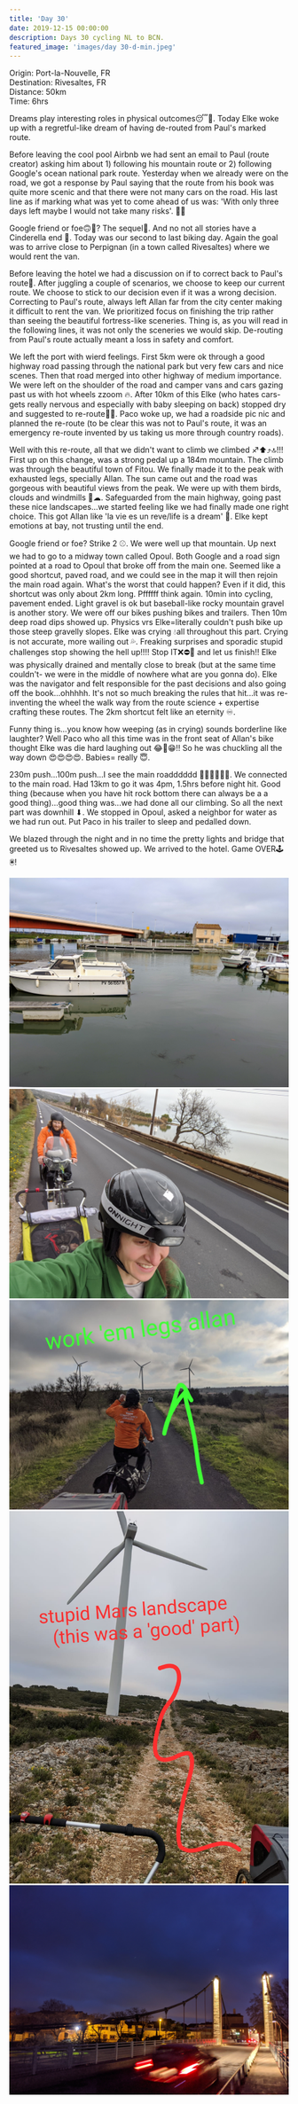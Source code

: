 ```yaml
---
title: 'Day 30'
date: 2019-12-15 00:00:00
description: Days 30 cycling NL to BCN.
featured_image: 'images/day 30-d-min.jpeg'
---
```


Origin: Port-la-Nouvelle, FR <br>
Destination: Rivesaltes, FR <br>
Distance: 50km <br>
Time: 6hrs <br>

Dreams play interesting roles in physical outcomes😴💭. Today Elke woke up with a regretful-like dream of having de-routed from Paul's marked route.

Before leaving the cool pool Airbnb we had sent an email to Paul (route creator) asking him about 1) following his mountain route or 2) following Google's ocean national park route. Yesterday when we already were on the road, we got a response by Paul saying that the route from his book was quite more scenic and that there were not many cars on the road. His last line as if marking what was yet to come ahead of us was: 'With only three days left maybe I would not take many risks'. 🧙‍♂

Google friend or foe🙃🙂? The sequel📕. And no not all stories have a Cinderella end 👸. Today was our second to last biking day. Again the goal was to arrive close to Perpignan (in a town called Rivesaltes) where we would rent the van.

Before leaving the hotel we had a discussion on if to correct back to Paul's route🔀. After juggling a couple of scenarios, we choose to keep our current route. We choose to stick to our decision even if it was a wrong decision. Correcting to Paul's route, always left Allan far from the city center making it difficult to rent the van. We prioritized focus on finishing the trip rather than seeing the beautiful fortress-like sceneries. Thing is, as you will read in the following lines, it was not only the sceneries we would skip. De-routing from Paul's route actually meant a loss in safety and comfort.

We left the port with wierd feelings. First 5km were ok through a good highway road passing through the national park but very few cars and nice scenes. Then that road merged into other highway of medium importance. We were left on the shoulder of the road and camper vans and cars gazing past us with hot wheels zzoom 🔥. After 10km of this Elke (who hates cars-gets really nervous and especially with baby sleeping on back) stopped dry and suggested to re-route🙋‍♀. Paco woke up, we had a roadside pic nic and planned the re-route (to be clear this was not to Paul's route, it was an emergency re-route invented by us taking us more through country roads).

Well with this re-route, all that we didn't want to climb we climbed ♐⬆⤴🔝!!! First up on this change, was a strong pedal up a 184m mountain. The climb was through the beautiful town of Fitou. We finally made it to the peak with exhausted legs, specially Allan. The sun came out and the road was gorgeous with beautiful views from the peak. We were up with them birds, clouds and windmills 🦅☁. Safeguarded from the main highway, going past these nice landscapes...we started feeling like we had finally made one right choice. This got Allan like 'la vie es un reve/life is a dream' 🕺. Elke kept emotions at bay, not trusting until the end.

Google friend or foe? Strike 2 ⚾. We were well up that mountain. Up next we had to go to a midway town called Opoul. Both Google and a road sign pointed at a road to Opoul that broke off from the main one. Seemed like a good shortcut, paved road, and we could see in the map it will then rejoin the main road again. What's the worst that could happen? Even if it did, this shortcut was only about 2km long. Pffffff think again. 10min into cycling, pavement ended. Light gravel is ok but baseball-like rocky mountain gravel is another story. We were off our bikes pushing bikes and trailers. Then 10m deep road dips showed up. Physics vrs Elke=literally couldn't push bike up those steep gravelly slopes. Elke was crying 💧all throughout this part. Crying is not accurate, more wailing out 💦. Freaking surprises and sporadic stupid challenges stop showing the hell up!!!! Stop IT❌⛔🚫 and let us finish!! Elke was physically drained and mentally close to break (but at the same time couldn't- we were in the middle of nowhere what are you gonna do). Elke was the navigator and felt responsible for the past decisions and also going off the book...ohhhhh. It's not so much breaking the rules that hit...it was re-inventing the wheel the walk way from the route science + expertise crafting these routes. The 2km shortcut felt like an eternity ♾.

Funny thing is...you know how weeping (as in crying) sounds borderline like laughter? Well Paco who all this time was in the front seat of Allan's bike thought Elke was die hard laughing out 😂🤣😁!! So he was chuckling all the way down 😍😍😍😍. Babies= really 😇.

230m push...100m push...I see the main roadddddd 🥳🥳🥳🥳🥳🥳. We connected to the main road. Had 13km to go it was 4pm, 1.5hrs before night hit. Good thing (because when you have hit rock bottom there can always be a a good thing)...good thing was...we had done all our climbing. So all the next part was downhill ⬇. We stopped in Opoul, asked a neighbor for water as we had run out. Put Paco in his trailer to sleep and pedalled down.

We blazed through the night and in no time the pretty lights and bridge that greeted us to Rivesaltes showed up. We arrived to the hotel. Game OVER🕹🖲!


<div class="gallery" data-columns="2">
	<img src="/images/day 30-a-min.jpg">
	<img src="/images/day 30-b-min.jpg">
	<img src="/images/day 30-c-min.jpeg">
	<img src="/images/day 30-d-min.jpeg">
	<img src="/images/day 30-e-min.jpg">
</div>
